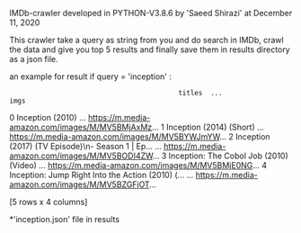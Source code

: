 IMDb-crawler developed in PYTHON-V3.8.6 by 'Saeed Shirazi' at December 11, 2020


This crawler take a query as string from you and do search in IMDb, crawl the data and give you top 5 results and finally save them in results directory as a json file.

an example for result if query = 'inception' :

                                              titles  ...                                               imgs
0                                   Inception (2010)  ...  https://m.media-amazon.com/images/M/MV5BMjAxMz...
1                           Inception (2014) (Short)  ...  https://m.media-amazon.com/images/M/MV5BYWJmYW...
2  Inception (2017) (TV Episode)\n- Season 1 | Ep...  ...  https://m.media-amazon.com/images/M/MV5BODI4ZW...
3            Inception: The Cobol Job (2010) (Video)  ...  https://m.media-amazon.com/images/M/MV5BMjE0NG...
4  Inception: Jump Right Into the Action (2010) (...  ...  https://m.media-amazon.com/images/M/MV5BZGFjOT...

[5 rows x 4 columns]

*'inception.json' file in results